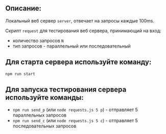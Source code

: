 Описание:
-
Локальный веб сервер `server`, отвечает на запросы каждые 100ms.

Скрипт `request` для тестирования веб сервера, принимающий на вход:
- количество запросов `N`
- тип запросов - параллельный или последовательный

Для старта сервера используйте команду:
-
`npm run start`

Для запуска тестирования сервера используйте команды:
-
- `npm run send_p` (или `node requests.js 5 p`) - отправляет 5 параллельных запросов 
- `npm run send_c` (или `node requests.js 5 c`) - отправляет 5 последовательных запросов